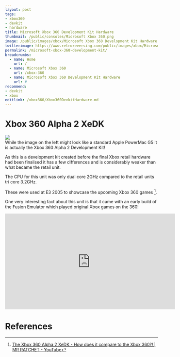 ```yaml
---
layout: post
tags: 
- xbox360
- devkit
- hardware
title: Microsoft Xbox 360 Development Kit Hardware
thumbnail: /public/consoles/Microsoft Xbox 360.png
image: /public/images/xbox/Microsoft Xbox 360 Development Kit Hardware.jpg
twitterimage: https://www.retroreversing.com/public/images/xbox/Microsoft Xbox 360 Development Kit Hardware.jpg
permalink: /microsoft-xbox-360-development-kit/
breadcrumbs:
  - name: Home
    url: /
  - name: Microsoft Xbox 360
    url: /xbox-360
  - name: Microsoft Xbox 360 Development Kit Hardware
    url: #
recommend: 
- devkit
- xbox
editlink: /xbox360/Xbox360DevkitHardware.md
---
```


# Xbox 360 Alpha 2 XeDK

<section class="postSection">
    <img src="/public/images/engines/image.jpg" class="wow slideInLeft postImage" />

 <div markdown="1">
While the image on the left might look like a standard Apple PowerMac G5 it is actually the Xbox 360 Alpha 2 Development Kit!

As this is a development kit created before the final Xbox retail hardware had been finalised it has a few differences and is considerably weaker than what became the retail unit.

The CPU for this unit was only dual core 2GHz compared to the retail units tri core 3.2GHz.

These were used at E3 2005 to showcase the upcoming Xbox 360 games [^1].

One very interesting fact about this unit is that it came with an early build of the Fusion Emulator which played original Xbox games on the 360!
 </div>
</section> 

<iframe width="560" height="315" src="https://www.youtube.com/embed/B9MXxtd2WVs" title="YouTube video player" frameborder="0" allow="accelerometer; autoplay; clipboard-write; encrypted-media; gyroscope; picture-in-picture" allowfullscreen></iframe>

# References
[^1]: [The Xbox 360 Alpha 2 XeDK - How does it compare to the Xbox 360?! | MR RATCHET - YouTube](https://www.youtube.com/watch?v=B9MXxtd2WVs)
